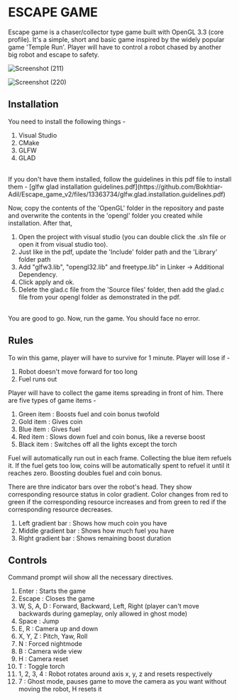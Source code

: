 # ESCAPE GAME

Escape game is a chaser/collector type game built with OpenGL 3.3 (core profile). It's a simple, short and basic game inspired by the widely popular game 'Temple Run'. Player will have to control a robot chased by another big robot and escape to safety. <br/>

![Screenshot (211)](https://github.com/Bokhtiar-Adil/Escape_game_v2/assets/103052177/9653ae3d-f4e8-468b-9c61-203ca1deccb0)

![Screenshot (220)](https://github.com/Bokhtiar-Adil/Escape_game_v2/assets/103052177/bfe23d5a-96be-4cfc-b071-b94a6d8854ec)

## Installation
You need to install the following things -
1. Visual Studio
2. CMake
3. GLFW
4. GLAD
<br />
If you don't have them installed, follow the guidelines in this pdf file to install them - [glfw glad installation guidelines.pdf](https://github.com/Bokhtiar-Adil/Escape_game_v2/files/13363734/glfw.glad.installation.guidelines.pdf) <br/>

Now, copy the contents of the 'OpenGL' folder in the repository and paste and overwrite the contents in the 'opengl' folder you created while installation. After that, 
1. Open the project with visual studio (you can double click the .sln file or open it from visual studio too).
2. Just like in the pdf, update the 'Include' folder path and the 'Library' folder path
3. Add "glfw3.lib", "opengl32.lib" and freetype.lib" in Linker -> Additional Dependency.
4. Click apply and ok.
5. Delete the glad.c file from the 'Source files' folder, then add the glad.c file from your opengl folder as demonstrated in the pdf.
<br />
You are good to go. Now, run the game. You should face no error.

## Rules
To win this game, player will have to survive for 1 minute. Player will lose if - <br/>
1. Robot doesn't move forward for too long <br/>
2. Fuel runs out <br/>

Player will have to collect the game items spreading in front of him. There are five types of game items - <br/>
1. Green item	: Boosts fuel and coin bonus twofold <br/>
2. Gold item	: Gives coin <br/>
3. Blue item	: Gives fuel <br/>
4. Red item	  : Slows down fuel and coin bonus, like a reverse boost <br/>
5. Black item	: Switches off all the lights except the torch <br/>

Fuel will automatically run out in each frame. Collecting the blue item refuels it. If the fuel gets too low, coins will be automatically spent to refuel it until it reaches zero. Boosting doubles fuel and coin bonus. <br/>

There are thre indicator bars over the robot's head. They show corresponding resource status in color gradient. Color changes from red to green if the corresponding resource increases and from green to red if the corresponding resource decreases. <br/>
1. Left gradient bar	  : Shows how much coin you have
2. Middle gradient bar	: Shows how much fuel you have
3. Right gradient bar	  : Shows remaining boost duration 


## Controls
Command prompt wiil show all the necessary directives.
1. Enter : Starts the game
2. Escape : Closes the game
3. W, S, A, D	: Forward, Backward, Left, Right (player can't move backwards during gameplay, only allowed in ghost mode)
4. Space : Jump
5. E, R : Camera up and down
6. X, Y, Z : Pitch, Yaw, Roll
7. N : Forced nightmode
8. B : Camera wide view
9. H : Camera reset
10. T : Toggle torch
11. 1, 2, 3, 4 : Robot rotates around axis x, y, z and resets respectively
12. 7 : Ghost mode, pauses game to move the camera as you want without moving the robot, H resets it









